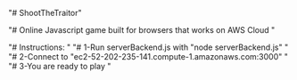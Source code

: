 "# ShootTheTraitor" 

"# Online Javascript game built for browsers that works on AWS Cloud "

"# Instructions: "
"# 1-Run serverBackend.js with "node serverBackend.js" "
"# 2-Connect to "ec2-52-202-235-141.compute-1.amazonaws.com:3000" "
"# 3-You are ready to play  "